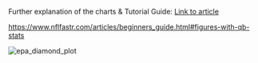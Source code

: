 Further explanation of the charts & Tutorial Guide: [Link to article](https://thef5.substack.com/p/how-to-diamond-plots-in-r)

https://www.nflfastr.com/articles/beginners_guide.html#figures-with-qb-stats

![epa_diamond_plot](https://github.com/user-attachments/assets/1859dbe3-67fe-4f52-956b-19e039578fe7)
